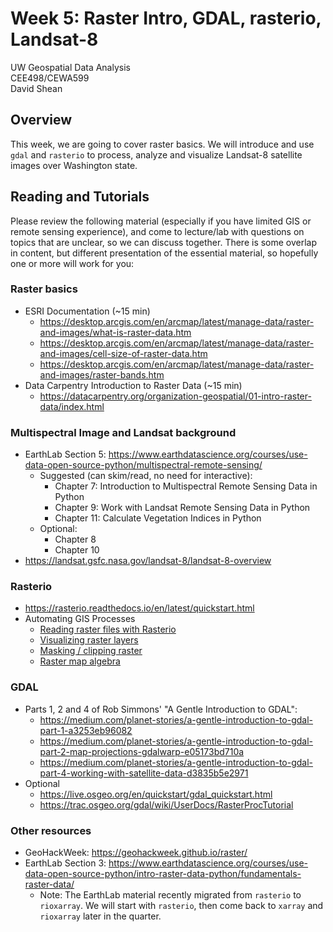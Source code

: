 # Week 5: Raster Intro, GDAL, rasterio, Landsat-8

UW Geospatial Data Analysis  
CEE498/CEWA599  
David Shean  

## Overview
This week, we are going to cover raster basics.  We will introduce and use `gdal` and `rasterio` to process, analyze and visualize Landsat-8 satellite images over Washington state.

## Reading and Tutorials
Please review the following material (especially if you have limited GIS or remote sensing experience), and come to lecture/lab with questions on topics that are unclear, so we can discuss together.  There is some overlap in content, but different presentation of the essential material, so hopefully one or more will work for you:

### Raster basics
* ESRI Documentation (~15 min)
    * https://desktop.arcgis.com/en/arcmap/latest/manage-data/raster-and-images/what-is-raster-data.htm
    * https://desktop.arcgis.com/en/arcmap/latest/manage-data/raster-and-images/cell-size-of-raster-data.htm
    * https://desktop.arcgis.com/en/arcmap/latest/manage-data/raster-and-images/raster-bands.htm
* Data Carpentry Introduction to Raster Data (~15 min)
    * https://datacarpentry.org/organization-geospatial/01-intro-raster-data/index.html

### Multispectral Image and Landsat background 
* EarthLab Section 5: https://www.earthdatascience.org/courses/use-data-open-source-python/multispectral-remote-sensing/
    * Suggested (can skim/read, no need for interactive):
        * Chapter 7: Introduction to Multispectral Remote Sensing Data in Python
        * Chapter 9: Work with Landsat Remote Sensing Data in Python
        * Chapter 11: Calculate Vegetation Indices in Python
    * Optional:
        * Chapter 8
        * Chapter 10
* https://landsat.gsfc.nasa.gov/landsat-8/landsat-8-overview

### Rasterio
* https://rasterio.readthedocs.io/en/latest/quickstart.html
* Automating GIS Processes
    * [Reading raster files with Rasterio](https://automating-gis-processes.github.io/site/notebooks/Raster/reading-raster.html)
    * [Visualizing raster layers](https://automating-gis-processes.github.io/site/notebooks/Raster/plotting-raster.html)
    * [Masking / clipping raster](https://automating-gis-processes.github.io/site/notebooks/Raster/clipping-raster.html)
    * [Raster map algebra](https://automating-gis-processes.github.io/site/notebooks/Raster/raster-map-algebra.html)

### GDAL
* Parts 1, 2 and 4 of Rob Simmons' "A Gentle Introduction to GDAL":
    * https://medium.com/planet-stories/a-gentle-introduction-to-gdal-part-1-a3253eb96082
    * https://medium.com/planet-stories/a-gentle-introduction-to-gdal-part-2-map-projections-gdalwarp-e05173bd710a
    * https://medium.com/planet-stories/a-gentle-introduction-to-gdal-part-4-working-with-satellite-data-d3835b5e2971
* Optional
    * https://live.osgeo.org/en/quickstart/gdal_quickstart.html
    * https://trac.osgeo.org/gdal/wiki/UserDocs/RasterProcTutorial

### Other resources
* GeoHackWeek: https://geohackweek.github.io/raster/
* EarthLab Section 3: https://www.earthdatascience.org/courses/use-data-open-source-python/intro-raster-data-python/fundamentals-raster-data/
    * Note: The EarthLab material recently migrated from `rasterio` to `rioxarray`. We will start with `rasterio`, then come back to `xarray` and `rioxarray` later in the quarter. 